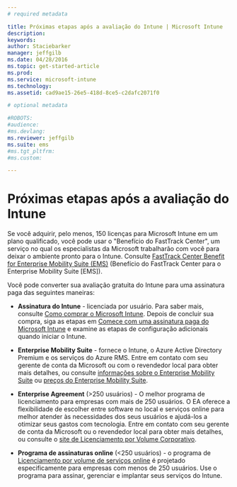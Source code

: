 ```yaml
---
# required metadata

title: Próximas etapas após a avaliação do Intune | Microsoft Intune
description:
keywords:
author: Staciebarker
manager: jeffgilb
ms.date: 04/28/2016
ms.topic: get-started-article
ms.prod:
ms.service: microsoft-intune
ms.technology:
ms.assetid: cad9ae15-26e5-418d-8ce5-c2dafc2071f0

# optional metadata

#ROBOTS:
#audience:
#ms.devlang:
ms.reviewer: jeffgilb
ms.suite: ems
#ms.tgt_pltfrm:
#ms.custom:

---
```


# Próximas etapas após a avaliação do Intune
Se você adquirir, pelo menos, 150 licenças para Microsoft Intune em um plano qualificado, você pode usar o "Benefício do FastTrack Center", um serviço no qual os especialistas da Microsoft trabalharão com você para deixar o ambiente pronto para o Intune. Consulte [FastTrack Center Benefit for Enterprise Mobility Suite (EMS)](https://docs.microsoft.com/enterprise-mobility/Solutions/fasttrack-center-benefit-for-enterprise-mobility-suite-ems) (Benefício do FastTrack Center para o Enterprise Mobility Suite [EMS]).

Você pode converter sua avaliação gratuita do Intune para uma assinatura paga das seguintes maneiras:

-   **Assinatura do Intune** - licenciada por usuário. Para saber mais, consulte [Como comprar o Microsoft Intune](http://www.microsoft.com/en-us/server-cloud/products/microsoft-intune/Purchasing.aspx). Depois de concluir sua compra, siga as etapas em [Comece com uma assinatura paga do Microsoft Intune](/intune/get-started/start-with-a-paid-subscription-to-microsoft-intune) e examine as etapas de configuração adicionais quando iniciar o Intune.

-   **Enterprise Mobility Suite** - fornece o Intune, o Azure Active Directory Premium e os serviços do Azure RMS. Entre em contato com seu gerente de conta da Microsoft ou com o revendedor local para obter mais detalhes, ou consulte [informações sobre o Enterprise Mobility Suite](https://www.microsoft.com/en-us/server-cloud/enterprise-mobility/overview.aspx) ou [preços do Enterprise Mobility Suite](http://www.microsoft.com/en-us/server-cloud/products/enterprise-mobility-suite/Purchasing.aspx).

-   **Enterprise Agreement** (&gt;250 usuários) - O melhor programa de licenciamento para empresas com mais de 250 usuários. O EA oferece a flexibilidade de escolher entre software no local e serviços online para melhor atender às necessidades dos seus usuários e ajudá-los a otimizar seus gastos com tecnologia. Entre em contato com seu gerente de conta da Microsoft ou o revendedor local para obter mais detalhes, ou consulte o [site de Licenciamento por Volume Corporativo](http://www.microsoft.com/licensing/licensing-options/enterprise.aspx).

-   **Programa de assinaturas online** (&lt;250 usuários) - o programa de [Licenciamento por volume de serviços online](http://www.microsoft.com/licensing/online-services/default.aspx) é projetado especificamente para empresas com menos de 250 usuários. Use o programa para assinar, gerenciar e implantar seus serviços do Intune.


<!--HONumber=May16_HO4-->


